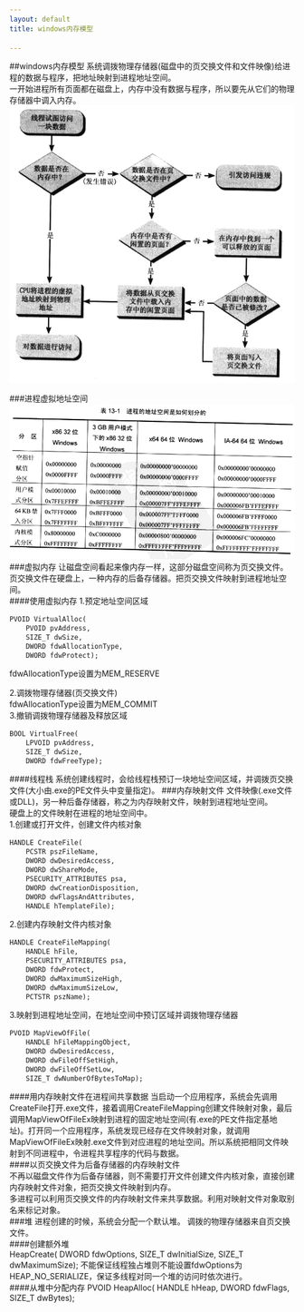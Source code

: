 ```yaml
---
layout: default
title: windows内存模型

---
```

##windows内存模型
系统调拨物理存储器(磁盘中的页交换文件和文件映像)给进程的数据与程序，把地址映射到进程地址空间。   
一开始进程所有页面都在磁盘上，内存中没有数据与程序，所以要先从它们的物理存储器中调入内存。  
![](https://github.com/garydai/garydai.github.com/raw/master/_posts/pic/read_memory.PNG)	
    
###进程虚拟地址空间
![](https://github.com/garydai/garydai.github.com/raw/master/_posts/pic/virtual_memory.PNG)		
###虚拟内存
让磁盘空间看起来像内存一样，这部分磁盘空间称为页交换文件。	   
页交换文件在硬盘上，一种内存的后备存储器。把页交换文件映射到进程地址空间。      
####使用虚拟内存
1.预定地址空间区域   

	PVOID VirtualAlloc(
		PVOID pvAddress,
		SIZE_T dwSize,
		DWORD fdwAllocationType,
		DWORD fdwProtect);
fdwAllocationType设置为MEM_RESERVE	

2.调拨物理存储器(页交换文件)    
fdwAllocationType设置为MEM_COMMIT	
3.撤销调拨物理存储器及释放区域   

	BOOL VirtualFree(
		LPVOID pvAddress,
		SIZE_T dwSize,
		DWORD fdwFreeType);

####线程栈
系统创建线程时，会给线程栈预订一块地址空间区域，并调拨页交换文件(大小由.exe的PE文件头中变量指定)。
###内存映射文件
文件映像(.exe文件或DLL)，另一种后备存储器，称之为内存映射文件，映射到进程地址空间。  
硬盘上的文件映射在进程的地址空间中。		
1.创建或打开文件，创建文件内核对象	

	HANDLE CreateFile(
		PCSTR pszFileName,
		DWORD dwDesiredAccess,
		DWORD dwShareMode,
		PSECURITY_ATTRIBUTES psa,
		DWORD dwCreationDisposition,
		DWORD dwFlagsAndAttributes,
		HANDLE hTemplateFile);
2.创建内存映射文件内核对象   

	HANDLE CreateFileMapping(
		HANDLE hFile,
		PSECURITY_ATTRIBUTES psa,
		DWORD fdwProtect,
		DWORD dwMaximumSizeHigh,
		DWORD dwMaximumSizeLow,
		PCTSTR pszName);

3.映射到进程地址空间，在地址空间中预订区域并调拨物理存储器  

	PVOID MapViewOfFile(
		HANDLE hFileMappingObject,
		DWORD dwDesiredAccess,
		DWORD dwFileOffSetHigh,
		DWORD dwFileOffSetLow,
		SIZE_T dwNumberOfBytesToMap);

	
####用内存映射文件在进程间共享数据
当启动一个应用程序，系统会先调用CreateFile打开.exe文件，接着调用CreateFileMapping创建文件映射对象，最后调用MapViewOfFileEx映射到进程的固定地址空间(有.exe的PE文件指定基地址)。打开同一个应用程序，系统发现已经存在文件映射对象，就调用MapViewOfFileEx映射.exe文件到对应进程的地址空间。所以系统把相同文件映射到不同进程中，令进程共享程序的代码与数据。   
####以页交换文件为后备存储器的内存映射文件		
不再以磁盘文件作为后备存储器，则不需要打开文件创建文件内核对象，直接创建内存映射文件对象，把页交换文件映射到内存。    
多进程可以利用页交换文件的内存映射文件来共享数据。利用对映射文件对象取别名来标记对象。       
###堆
进程创建的时候，系统会分配一个默认堆。 
调拨的物理存储器来自页交换文件。  
####创建额外堆	
	HeapCreate(
		DWORD fdwOptions,
		SIZE_T dwInitialSize,
		SIZE_T dwMaximumSize);
不能保证线程独占堆则不能设置fdwOptions为HEAP_NO_SERIALIZE，保证多线程对同一个堆的访问时依次进行。	 
####从堆中分配内存
	PVOID HeapAlloc(
		HANDLE hHeap,
		DWORD fdwFlags,
		SIZE_T dwBytes);
